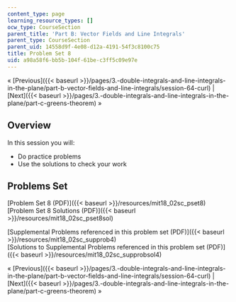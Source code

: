 ```yaml
---
content_type: page
learning_resource_types: []
ocw_type: CourseSection
parent_title: 'Part B: Vector Fields and Line Integrals'
parent_type: CourseSection
parent_uid: 14558d9f-4e08-d12a-4191-54f3c8100c75
title: Problem Set 8
uid: a98a58f6-bb5b-104f-61be-c3ff5c09e97e
---
```


« [Previous]({{< baseurl >}}/pages/3.-double-integrals-and-line-integrals-in-the-plane/part-b-vector-fields-and-line-integrals/session-64-curl) | [Next]({{< baseurl >}}/pages/3.-double-integrals-and-line-integrals-in-the-plane/part-c-greens-theorem) »

Overview
--------

In this session you will:

*   Do practice problems
*   Use the solutions to check your work

Problems Set
------------

[Problem Set 8 (PDF)]({{< baseurl >}}/resources/mit18_02sc_pset8)  
[Problem Set 8 Solutions (PDF)]({{< baseurl >}}/resources/mit18_02sc_pset8sol)

[Supplemental Problems referenced in this problem set (PDF)]({{< baseurl >}}/resources/mit18_02sc_supprob4)  
[Solutions to Supplemental Problems referenced in this problem set (PDF)]({{< baseurl >}}/resources/mit18_02sc_supprobsol4)

« [Previous]({{< baseurl >}}/pages/3.-double-integrals-and-line-integrals-in-the-plane/part-b-vector-fields-and-line-integrals/session-64-curl) | [Next]({{< baseurl >}}/pages/3.-double-integrals-and-line-integrals-in-the-plane/part-c-greens-theorem) »